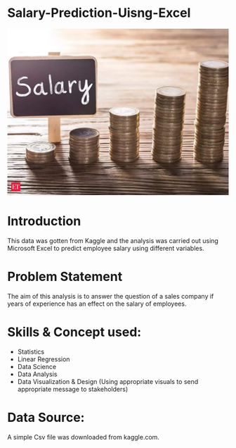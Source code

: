# Salary-Prediction-Uisng-Excel

![](Salary_Prediction_Image.jpg)


# Introduction

This data was gotten from Kaggle and the analysis was carried out using Microsoft Excel to predict employee salary using different variables. 

# Problem Statement 

The aim of this analysis is to answer the question of a sales company if years of experience has an effect on the salary of employees.

# Skills & Concept used:

- Statistics
- Linear Regression
- Data Science
- Data Analysis
- Data Visualization & Design (Using appropriate visuals to send appropriate message to stakeholders)

# Data Source:

A simple Csv file was downloaded from kaggle.com.




